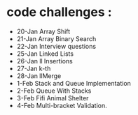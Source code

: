 # code challenges :
- 20-Jan Array Shift 
- 21-Jan Array Binary Search 
- 22-Jan Interview questions
- 25-Jan Linked Lists 
- 26-Jan ll Insertions 
- 27-Jan k-th 
- 28-Jan llMerge
- 1-Feb Stack and Queue Implementation
- 2-Feb Queue With Stacks
- 3-Feb Fifi Animal Shelter
- 4-Feb Multi-bracket Validation.